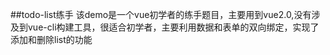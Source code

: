 ##todo-list练手
该demo是一个vue初学者的练手题目，主要用到vue2.0,没有涉及到vue-cli构建工具，很适合初学者，主要利用数据和表单的双向绑定，实现了添加和删除list的功能
